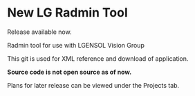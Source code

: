 # New LG Radmin Tool
Release available now.

Radmin tool for use with LGENSOL Vision Group

This git is used for XML reference and download of application.  

**Source code is not open source as of now.**

Plans for later release can be viewed under the Projects tab.
